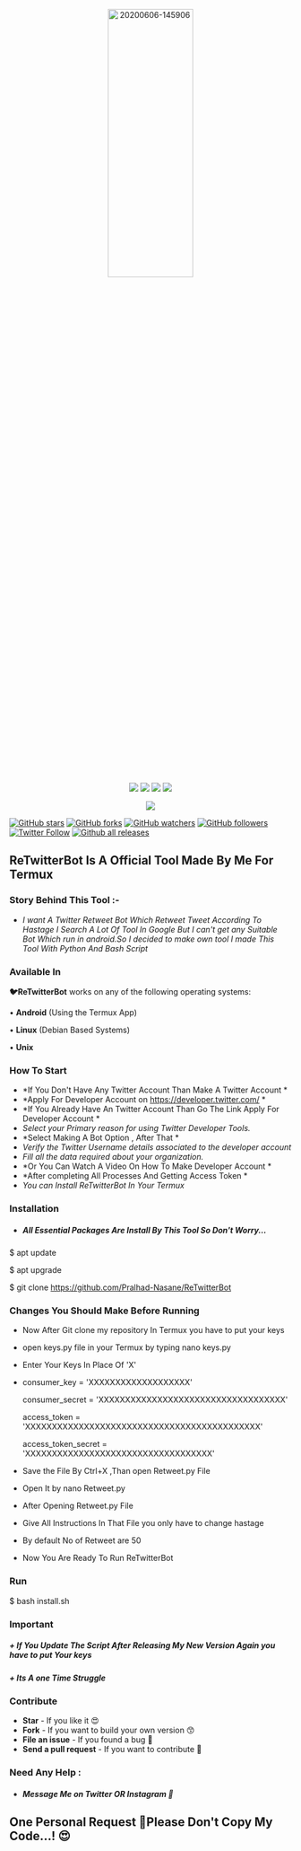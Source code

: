 
<p align="center"><a href="https://ibb.co/JpgRcW4"><img src="https://i.ibb.co/R6dpgGm/20200606-145906.jpg" alt="20200606-145906" height="35%" width="55%" border="0"></a></p>
<p align="center">
<img src="https://img.shields.io/badge/OFFICIAL-😎-brightgreen.svg?style=plastic">
<img src="https://img.shields.io/badge/Python-3-brightgreen.svg?style=plastic">
<img src="https://img.shields.io/badge/Termux-✔-brightgreen.svg?style=plastic">
<img src="https://img.shields.io/badge/Maintained%3F-yes-brightgreen.svg?style=plastic">
</p>
<b>
</b>
<p align="center">
<img src="http://ForTheBadge.com/images/badges/made-with-python.svg">
</p>

[![GitHub stars](https://img.shields.io/github/stars/Pralhad-Nasane/ReTwitterBot.svg?style=social&label=Star)](https://github.com/Pralhad-Nasane/ReTwitterBot) 
[![GitHub forks](https://img.shields.io/github/forks/Pralhad-Nasane/ReTwitterBot.svg?style=social&label=Fork)](https://github.com/Pralhad-Nasane/ReTwitterBot/fork) [![GitHub watchers](https://img.shields.io/github/watchers/Pralhad-Nasane/ReTwitterBot.svg?style=social&label=Watch)](https://github.com/Pralhad-Nasane/ReTwitterBot) [![GitHub followers](https://img.shields.io/github/followers/Pralhad-Nasane.svg?style=social&label=Follow)](https://github.com/Pralhad-Nasane/ReTwitterBot)  
[![Twitter Follow](https://img.shields.io/twitter/follow/pralhadnasane10.svg?style=social)](https://twitter.com/pralhadnasanpralhadnasane10)
[![Github all releases](https://img.shields.io/github/downloads/Pralhad-Nasane/ReTwitterBot/total.svg?style=plastic)](https://GitHub.com/Pralhad-Nasan/ReTwitterBot/releases/)

<head><h2><align="center">ReTwitterBot Is A Official Tool Made By Me For Termux</h2> </head>

### Story Behind This Tool :-
+ _I want A Twitter Retweet Bot Which Retweet Tweet According To Hastage_
   _I Search A Lot Of Tool In Google But I can't get any Suitable Bot_ 
   _Which run in android.So I decided to make own tool_
   _I made This Tool With Python And Bash Script_

### Available In 

**🐦ReTwitterBot** works on any of the following operating systems:

• **Android** (Using the Termux App)

• **Linux** (Debian Based Systems)

• **Unix**

### How To Start
+ *If You Don't Have Any Twitter Account Than Make A Twitter Account *
+ *Apply For Developer Account on https://developer.twitter.com/ *
+ *If You Already Have An Twitter Account Than Go The Link Apply For Developer Account *
+ *Select your Primary reason for using Twitter Developer Tools.*
+ *Select Making A Bot Option , After That *
+ *Verify the Twitter Username details associated to the developer account*
+ *Fill all the data required about your organization.*
+ *Or You Can Watch A Video On How To Make Developer Account *
+ *After completing All Processes And Getting Access Token *
+ *You can Install ReTwitterBot In Your Termux*


 ### Installation 
 + ##### All Essential Packages Are Install By This Tool So Don't Worry...
 
 $ apt update
 
 $ apt upgrade
 
 $ git clone https://github.com/Pralhad-Nasane/ReTwitterBot

### Changes You Should Make Before Running

+ Now After Git clone my repository In Termux you have to put your keys
+ open keys.py file in your Termux by typing nano keys.py 
+ Enter Your Keys In Place Of 'X'
+ consumer_key = 'XXXXXXXXXXXXXXXXXXX'

  consumer_secret = 'XXXXXXXXXXXXXXXXXXXXXXXXXXXXXXXXXXX'
  
  access_token = 'XXXXXXXXXXXXXXXXXXXXXXXXXXXXXXXXXXXXXXXXXXXX'
  
  access_token_secret = 'XXXXXXXXXXXXXXXXXXXXXXXXXXXXXXXXXXX'

 + Save the File By Ctrl+X ,Than open Retweet.py File
 + Open It by nano Retweet.py 
 + After Opening Retweet.py File 
 + Give All Instructions In That File you only have to change hastage 
 + By default No of Retweet are 50 
 + Now You Are Ready To Run ReTwitterBot 
 
 ### Run 
  $ bash install.sh
 
 ### Important 
##### + _If You Update The Script After Releasing My New Version Again you have to put Your keys_
##### + _Its A one Time Struggle_

### Contribute
+ **Star** - If you like it 😍
+ **Fork** - If you want to build your own version 😙
+ **File an issue** - If you found a bug 🐞
+ **Send a pull request** - If you want to contribute 🛂

### Need Any Help :
+ ##### Message Me on Twitter OR Instagram 📨

## One Personal Request 🙏Please Don't Copy My Code...! 😍
